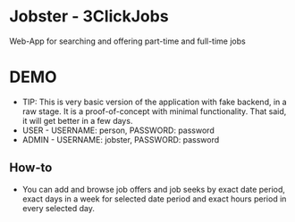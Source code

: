 # Jobster - 3ClickJobs
Web-App for searching and offering part-time and full-time jobs

# DEMO
  
* TIP: This is very basic version of the application with fake backend, in a raw stage. It is a proof-of-concept with minimal functionality. That said, it will get better in a few days.
* USER - USERNAME: person, PASSWORD: password
* ADMIN - USERNAME: jobster, PASSWORD: password
  
## How-to  
  
* You can add and browse job offers and job seeks by exact date period, exact days in a week for selected date period and exact hours period in every selected day.
